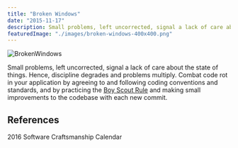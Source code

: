```yaml
---
title: "Broken Windows"
date: "2015-11-17"
description: Small problems, left uncorrected, signal a lack of care about the state of things.
featuredImage: "./images/broken-windows-400x400.png"
---
```


![BrokenWindows](images/broken-windows-400x400.png)

Small problems, left uncorrected, signal a lack of care about the state of things. Hence, discipline degrades and problems multiply. Combat code rot in your application by agreeing to and following coding conventions and standards, and by practicing the [Boy Scout Rule](/principles/boy-scout-rule/) and making small improvements to the codebase with each new commit.

## References

2016 Software Craftsmanship Calendar
